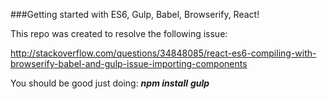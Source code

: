 ###Getting started with ES6, Gulp, Babel, Browserify, React!


This repo was created to resolve the following issue:

http://stackoverflow.com/questions/34848085/react-es6-compiling-with-browserify-babel-and-gulp-issue-importing-components

You should be good just doing:
***npm install***
***gulp***
